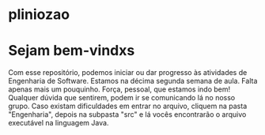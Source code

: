 # pliniozao
# Sejam bem-vindxs

Com esse repositório, podemos iniciar ou dar progresso às atividades de Engenharia de Software. Estamos na décima segunda semana de aula. Falta apenas mais um pouquinho. Força, pessoal, que estamos indo bem! Qualquer dúvida que sentirem, podem ir se comunicando lá no nosso grupo. Caso existam dificuldades em entrar no arquivo, cliquem na pasta "Engenharia", depois na subpasta "src" e lá vocês encontrarão o arquivo executável na linguagem Java. 
